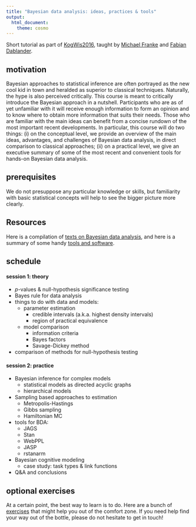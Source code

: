 ```yaml
---
title: "Bayesian data analysis: ideas, practices & tools"
output:
  html_document:
    theme: cosmo
---
```


Short tutorial as part of [KogWis2016](http://kogwis2016.spatial-cognition.de), taught by [Michael Franke](http://www.sfs.uni-tuebingen.de/~mfranke/) and [Fabian Dablander](https://twitter.com/fdabl).

## motivation

Bayesian approaches to statistical inference are often portrayed as the new cool kid in town
and heralded as superior to classical techniques. Naturally, the hype is also perceived
critically. This course is meant to critically introduce the Bayesian approach in a
nutshell. Participants who are as of yet unfamiliar with it will receive enough information to
form an opinion and to know where to obtain more information that suits their needs. Those who
are familiar with the main ideas can benefit from a concise rundown of the most important
recent developments. In particular, this course will do two things: (i) on the conceptual
level, we provide an overview of the main ideas, advantages, and challenges of Bayesian data
analysis, in direct comparison to classical approaches; (ii) on a practical level, we give an
executive summary of some of the most recent and convenient tools for hands-on Bayesian data
analysis.

## prerequisites

We do not presuppose any particular knowledge or skills, but familiarity with basic statistical
concepts will help to see the bigger picture more clearly. 

## Resources

Here is a compilation of [texts on Bayesian data analysis](http://michael-franke.github.io/KogWis2016_bda_tutorial/resources.html), and here is a summary of some handy [tools and software](http://michael-franke.github.io/KogWis2016_bda_tutorial/tools.html).

## schedule

#### session 1: theory

- $p$-values & null-hypothesis significance testing
- Bayes rule for data analysis
- things to do with data and models:
    - parameter estimation
        - credible intervals (a.k.a. highest density intervals)
        - region of practical equivalence
    - model comparison
        - information criteria
        - Bayes factors
        - Savage-Dickey method
- comparison of methods for null-hypothesis testing

#### session 2: practice
- Bayesian inference for complex models
    - statistical models as directed acyclic graphs
    - hierarchical models
- Sampling based approaches to estimation
    - Metropolis-Hastings
    - Gibbs sampling
    - Hamiltonian MC
- tools for BDA:
    - JAGS
    - Stan 
    - WebPPL
    - JASP
    - rstanarm
- Bayesian cognitive modeling
    - case study: task types & link functions
- Q\&A and conclusions

## optional exercises

At a certain point, the best way to learn is to do. Here are a bunch of [exercises](http://michael-franke.github.io/KogWis2016_bda_tutorial/exercises.html) that might help you out of the comfort zone. If you need help find your way out of the bottle, please do not hesitate to get in touch!
